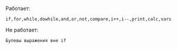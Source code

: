Работает:
    
    if,for,while,dowhile,and,or,not,compare,i++,i--,print,calc,vars

Не работает: 

    Булевы выражения вне if
